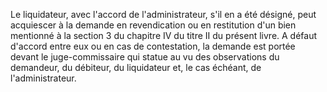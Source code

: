 Le liquidateur, avec l'accord de l'administrateur, s'il en a été désigné, peut acquiescer à la demande en revendication ou en restitution d'un bien mentionné à la section 3 du chapitre IV du titre II du présent livre. A défaut d'accord entre eux ou en cas de contestation, la demande est portée devant le juge-commissaire qui statue au vu des observations du demandeur, du débiteur, du liquidateur et, le cas échéant, de l'administrateur. 

